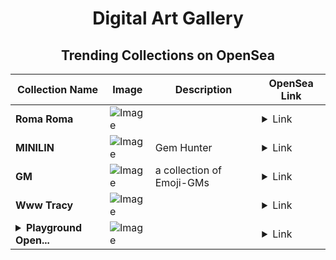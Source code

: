 <div align="center">

# Digital Art Gallery

## Trending Collections on OpenSea

| Collection Name                       | Image                                                                                     | Description                       | OpenSea Link                                                                                          |
|---------------------------------------|-------------------------------------------------------------------------------------------|-----------------------------------|--------------------------------------------------------------------------------------------------------|
| **Roma Roma** | ![Image](https://i.seadn.io/s/raw/files/84481801e69661e01528343d9d9e9f5b.jpg?w=500&auto=format?w=200&auto=format) |  | <details><summary>Link</summary>[Roma Roma](https://opensea.io/collection/roma-roma)</details> |
| **MINILIN** | ![Image](https://i.seadn.io/s/raw/files/6b3e73754557644ae0e1fe2e601ae629.jpg?w=500&auto=format?w=200&auto=format) | Gem Hunter | <details><summary>Link</summary>[MINILIN](https://opensea.io/collection/minilin)</details> |
| **GM** | ![Image](https://i.seadn.io/s/raw/files/43f2ec90d8cc64c118b8ddf71f2096b5.jpg?w=500&auto=format?w=200&auto=format) | a collection of Emoji-GMs | <details><summary>Link</summary>[GM](https://opensea.io/collection/gm-632)</details> |
| **Www Tracy** | ![Image](https://i.seadn.io/s/raw/files/b55ef4432899f287a04051716e0f11f2.jpg?w=500&auto=format?w=200&auto=format) |  | <details><summary>Link</summary>[Www Tracy](https://opensea.io/collection/www-tracy)</details> |
| **<details><summary>Playground Open...</summary>Playground Open Ticketing Ecosystem Event 12394</details>** | ![Image](https://i.seadn.io/s/raw/files/ad4b567b5e819f5eb9dc8588aeb6896f.png?w=500&auto=format?w=200&auto=format) |  | <details><summary>Link</summary>[Playground Open Ticketing Ecosystem Event 12394](https://opensea.io/collection/playground-open-ticketing-ecosystem-event-12394)</details> |

</div>